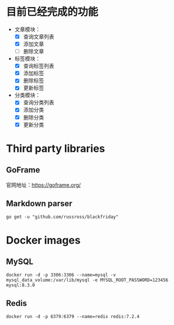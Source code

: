 # 目前已经完成的功能

- 文章模块：
    - [x] 查询文章列表
    - [x] 添加文章
    - [ ] 删除文章
- 标签模块：
    - [x] 查询标签列表
    - [x] 添加标签
    - [x] 删除标签
    - [x] 更新标签
- 分类模块：
    - [x] 查询分类列表
    - [x] 添加分类
    - [x] 删除分类
    - [x] 更新分类

# Third party libraries

## GoFrame

官网地址：https://goframe.org/

## Markdown parser

```shell
go get -u "github.com/russross/blackfriday"
```

# Docker images

## MySQL

```shell
docker run -d -p 3306:3306 --name=mysql -v mysql_data_volume:/var/lib/mysql -e MYSQL_ROOT_PASSWORD=123456 mysql:8.3.0
```

## Redis

```shell
docker run -d -p 6379:6379 --name=redis redis:7.2.4
```

